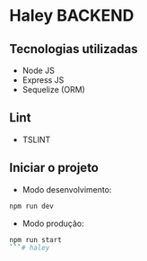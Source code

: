 # Haley BACKEND

## Tecnologias utilizadas
- Node JS
- Express JS
- Sequelize (ORM)

## Lint
- TSLINT 

## Iniciar o projeto
- Modo desenvolvimento: 
```bash
npm run dev
```

- Modo produção: 
```bash
npm run start
```# haley

